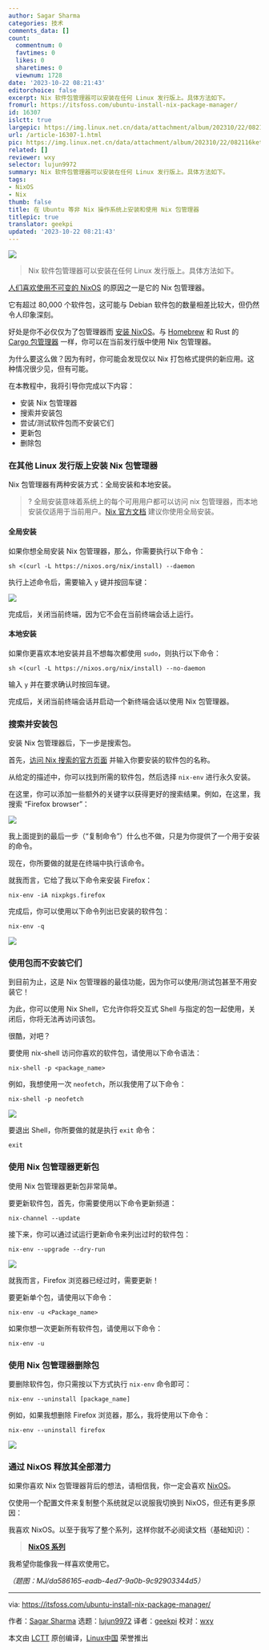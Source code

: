 ```yaml
---
author: Sagar Sharma
categories: 技术
comments_data: []
count:
  commentnum: 0
  favtimes: 0
  likes: 0
  sharetimes: 0
  viewnum: 1728
date: '2023-10-22 08:21:43'
editorchoice: false
excerpt: Nix 软件包管理器可以安装在任何 Linux 发行版上。具体方法如下。
fromurl: https://itsfoss.com/ubuntu-install-nix-package-manager/
id: 16307
islctt: true
largepic: https://img.linux.net.cn/data/attachment/album/202310/22/082116ket5ed87padptmbw.jpg
url: /article-16307-1.html
pic: https://img.linux.net.cn/data/attachment/album/202310/22/082116ket5ed87padptmbw.jpg.thumb.jpg
related: []
reviewer: wxy
selector: lujun9972
summary: Nix 软件包管理器可以安装在任何 Linux 发行版上。具体方法如下。
tags:
- NixOS
- Nix
thumb: false
title: 在 Ubuntu 等非 Nix 操作系统上安装和使用 Nix 包管理器
titlepic: true
translator: geekpi
updated: '2023-10-22 08:21:43'
---
```


![](https://img.linux.net.cn/data/attachment/album/202310/22/082116ket5ed87padptmbw.jpg)



> 
> Nix 软件包管理器可以安装在任何 Linux 发行版上。具体方法如下。
> 
> 
> 


[人们喜欢使用不可变的 NixOS](/article-15606-1.html) 的原因之一是它的 Nix 包管理器。


它有超过 80,000 个软件包，这可能与 Debian 软件包的数量相差比较大，但仍然令人印象深刻。


好处是你不必仅仅为了包管理器而 [安装 NixOS](/article-15624-1.html)。与 [Homebrew](/article-14065-1.html) 和 Rust 的 [Cargo 包管理器](/article-13938-1.html) 一样，你可以在当前发行版中使用 Nix 包管理器。


为什么要这么做？因为有时，你可能会发现仅以 Nix 打包格式提供的新应用。这种情况很少见，但有可能。


在本教程中，我将引导你完成以下内容：


* 安装 Nix 包管理器
* 搜索并安装包
* 尝试/测试软件包而不安装它们
* 更新包
* 删除包


### 在其他 Linux 发行版上安装 Nix 包管理器


Nix 包管理器有两种安装方式：全局安装和本地安装。



> 
> ? 全局安装意味着系统上的每个可用用户都可以访问 nix 包管理器，而本地安装仅适用于当前用户。[Nix 官方文档](https://nixos.org/learn) 建议你使用全局安装。
> 
> 
> 


#### 全局安装


如果你想全局安装 Nix 包管理器，那么，你需要执行以下命令：



```
sh <(curl -L https://nixos.org/nix/install) --daemon

```

执行上述命令后，需要输入 `y` 键并按回车键：


![](https://img.linux.net.cn/data/attachment/album/202310/22/082143da0fndc0ego334d7.png)


完成后，关闭当前终端，因为它不会在当前终端会话上运行。


#### 本地安装


如果你更喜欢本地安装并且不想每次都使用 `sudo`，则执行以下命令：



```
sh <(curl -L https://nixos.org/nix/install) --no-daemon

```

输入 `y` 并在要求确认时按回车键。


完成后，关闭当前终端会话并启动一个新终端会话以使用 Nix 包管理器。


### 搜索并安装包


安装 Nix 包管理器后，下一步是搜索包。


首先，[访问 Nix 搜索的官方页面](https://search.nixos.org/packages) 并输入你要安装的软件包的名称。


从给定的描述中，你可以找到所需的软件包，然后选择 `nix-env` 进行永久安装。


在这里，你可以添加一些额外的关键字以获得更好的搜索结果。例如，在这里，我搜索 “Firefox browser”：


![](https://img.linux.net.cn/data/attachment/album/202310/22/082144vouku3as3qdgyy5o.png)


我上面提到的最后一步（“复制命令”）什么也不做，只是为你提供了一个用于安装的命令。


现在，你所要做的就是在终端中执行该命令。


就我而言，它给了我以下命令来安装 Firefox：



```
nix-env -iA nixpkgs.firefox

```

完成后，你可以使用以下命令列出已安装的软件包：



```
nix-env -q

```

![](https://img.linux.net.cn/data/attachment/album/202310/22/082144tcomo9e5bqa4rn6o.png)


### 使用包而不安装它们


到目前为止，这是 Nix 包管理器的最佳功能，因为你可以使用/测试包甚至不用安装它！


为此，你可以使用 Nix Shell，它允许你将交互式 Shell 与指定的包一起使用，关闭后，你将无法再访问该包。


很酷，对吧？


要使用 nix-shell 访问你喜欢的软件包，请使用以下命令语法：



```
nix-shell -p <package_name>

```

例如，我想使用一次 `neofetch`，所以我使用了以下命令：



```
nix-shell -p neofetch

```

![](https://img.linux.net.cn/data/attachment/album/202310/22/082144ivyevv9unexcuxc1.png)


要退出 Shell，你所要做的就是执行 `exit` 命令：



```
exit

```

### 使用 Nix 包管理器更新包


使用 Nix 包管理器更新包非常简单。


要更新软件包，首先，你需要使用以下命令更新频道：



```
nix-channel --update

```

接下来，你可以通过试运行更新命令来列出过时的软件包：



```
nix-env --upgrade --dry-run

```

![](https://img.linux.net.cn/data/attachment/album/202310/22/082146xg5gllqoigbgtuqx.png)


就我而言，Firefox 浏览器已经过时，需要更新！


要更新单个包，请使用以下命令：



```
nix-env -u <Package_name>

```

如果你想一次更新所有软件包，请使用以下命令：



```
nix-env -u

```

### 使用 Nix 包管理器删除包


要删除软件包，你只需按以下方式执行 `nix-env` 命令即可：



```
nix-env --uninstall [package_name]

```

例如，如果我想删除 Firefox 浏览器，那么，我将使用以下命令：



```
nix-env --uninstall firefox

```

![](https://img.linux.net.cn/data/attachment/album/202310/22/082146e5n7nkp1l5tnl55p.png)


### 通过 NixOS 释放其全部潜力


如果你喜欢 Nix 包管理器背后的想法，请相信我，你一定会喜欢 [NixOS](https://nixos.org/)。


仅使用一个配置文件来复制整个系统就足以说服我切换到 NixOS，但还有更多原因：


我喜欢 NixOS。以至于我写了整个系列，这样你就不必阅读文档（基础知识）：



> 
> **[NixOS 系列](/article-15606-1.html)**
> 
> 
> 


我希望你能像我一样喜欢使用它。


*（题图：MJ/da586165-eadb-4ed7-9a0b-9c92903344d5）*




---


via: <https://itsfoss.com/ubuntu-install-nix-package-manager/>


作者：[Sagar Sharma](https://itsfoss.com/author/sagar/) 选题：[lujun9972](https://github.com/lujun9972) 译者：[geekpi](https://github.com/geekpi) 校对：[wxy](https://github.com/wxy)


本文由 [LCTT](https://github.com/LCTT/TranslateProject) 原创编译，[Linux中国](https://linux.cn/) 荣誉推出